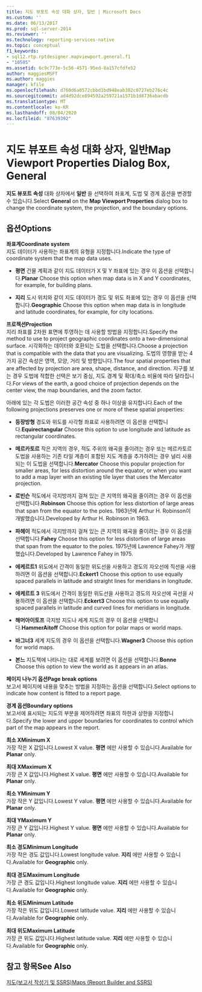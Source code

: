 ```yaml
---
title: 지도 뷰포트 속성 대화 상자, 일반 | Microsoft Docs
ms.custom: ''
ms.date: 06/13/2017
ms.prod: sql-server-2014
ms.reviewer: ''
ms.technology: reporting-services-native
ms.topic: conceptual
f1_keywords:
- sql12.rtp.rptdesigner.mapviewport.general.f1
- "10505"
ms.assetid: 6c9c773e-5c56-4571-95ed-8a157cfdfe52
author: maggiesMSFT
ms.author: maggies
manager: kfile
ms.openlocfilehash: d760d6a0572cbbd1bd948eab382c0727eb276c4c
ms.sourcegitcommit: ad4d92dce894592a259721a1571b1d8736abacdb
ms.translationtype: MT
ms.contentlocale: ko-KR
ms.lasthandoff: 08/04/2020
ms.locfileid: "87639392"
---
```

# <a name="map-viewport-properties-dialog-box-general"></a><span data-ttu-id="e196b-102">지도 뷰포트 속성 대화 상자, 일반</span><span class="sxs-lookup"><span data-stu-id="e196b-102">Map Viewport Properties Dialog Box, General</span></span>
  <span data-ttu-id="e196b-103">**지도 뷰포트 속성** 대화 상자에서 **일반** 을 선택하여 좌표계, 도법 및 경계 옵션을 변경할 수 있습니다.</span><span class="sxs-lookup"><span data-stu-id="e196b-103">Select **General** on the **Map Viewport Properties** dialog box to change the coordinate system, the projection, and the boundary options.</span></span>  
  
## <a name="options"></a><span data-ttu-id="e196b-104">옵션</span><span class="sxs-lookup"><span data-stu-id="e196b-104">Options</span></span>  
 <span data-ttu-id="e196b-105">**좌표계**</span><span class="sxs-lookup"><span data-stu-id="e196b-105">**Coordinate system**</span></span>  
 <span data-ttu-id="e196b-106">지도 데이터가 사용하는 좌표계의 유형을 지정합니다.</span><span class="sxs-lookup"><span data-stu-id="e196b-106">Indicate the type of coordinate system that the map data uses.</span></span>  
  
-   <span data-ttu-id="e196b-107">**평면** 건물 계획과 같이 지도 데이터가 X 및 Y 좌표에 있는 경우 이 옵션을 선택합니다.</span><span class="sxs-lookup"><span data-stu-id="e196b-107">**Planar** Choose this option when map data is in X and Y coordinates, for example, for building plans.</span></span>  
  
-   <span data-ttu-id="e196b-108">**지리** 도시 위치와 같이 지도 데이터가 경도 및 위도 좌표에 있는 경우 이 옵션을 선택합니다.</span><span class="sxs-lookup"><span data-stu-id="e196b-108">**Geographic** Choose this option when map data is in longitude and latitude coordinates, for example, for city locations.</span></span>  
  
 <span data-ttu-id="e196b-109">**프로젝션**</span><span class="sxs-lookup"><span data-stu-id="e196b-109">**Projection**</span></span>  
 <span data-ttu-id="e196b-110">지리 좌표를 2차원 표면에 투영하는 데 사용할 방법을 지정합니다.</span><span class="sxs-lookup"><span data-stu-id="e196b-110">Specify the method to use to project geographic coordinates onto a two-dimensional surface.</span></span> <span data-ttu-id="e196b-111">시각화하는 데이터와 호환되는 도법을 선택합니다.</span><span class="sxs-lookup"><span data-stu-id="e196b-111">Choose a projection that is compatible with the data that you are visualizing.</span></span> <span data-ttu-id="e196b-112">도법의 영향을 받는 4가지 공간 속성은 영역, 모양, 거리 및 방향입니다.</span><span class="sxs-lookup"><span data-stu-id="e196b-112">The four spatial properties that are affected by projection are area, shape, distance, and direction.</span></span> <span data-ttu-id="e196b-113">지구를 보는 경우 도법에 적합한 선택은 보기 중심, 지도 경계 및 확대/축소 비율에 따라 달라집니다.</span><span class="sxs-lookup"><span data-stu-id="e196b-113">For views of the earth, a good choice of projection depends on the center view, the map boundaries, and the zoom factor.</span></span>  
  
 <span data-ttu-id="e196b-114">아래에 있는 각 도법은 이러한 공간 속성 중 하나 이상을 유지합니다.</span><span class="sxs-lookup"><span data-stu-id="e196b-114">Each of the following projections preserves one or more of these spatial properties:</span></span>  
  
-   <span data-ttu-id="e196b-115">**등장방형** 경도와 위도를 사각형 좌표로 사용하려면 이 옵션을 선택합니다.</span><span class="sxs-lookup"><span data-stu-id="e196b-115">**Equirectangular** Choose this option to use longitude and latitude as rectangular coordinates.</span></span>  
  
-   <span data-ttu-id="e196b-116">**메르카토르** 작은 지역의 경우, 적도 주위의 왜곡을 줄이려는 경우 또는 메르카토르 도법을 사용하는 기존 타일 계층이 포함된 지도 계층을 추가하려는 경우 널리 사용되는 이 도법을 선택합니다.</span><span class="sxs-lookup"><span data-stu-id="e196b-116">**Mercator** Choose this popular projection for smaller areas, for less distortion around the equator, or when you want to add a map layer with an existing tile layer that uses the Mercator projection.</span></span>  
  
-   <span data-ttu-id="e196b-117">**로빈슨** 적도에서 극지방까지 걸쳐 있는 큰 지역의 왜곡을 줄이려는 경우 이 옵션을 선택합니다.</span><span class="sxs-lookup"><span data-stu-id="e196b-117">**Robinson** Choose this option for less distortion of large areas that span from the equator to the poles.</span></span> <span data-ttu-id="e196b-118">1963년에 Arthur H. Robinson이 개발했습니다.</span><span class="sxs-lookup"><span data-stu-id="e196b-118">Developed by Arthur H. Robinson in 1963.</span></span>  
  
-   <span data-ttu-id="e196b-119">**파헤이** 적도에서 극지방까지 걸쳐 있는 큰 지역의 왜곡을 줄이려는 경우 이 옵션을 선택합니다.</span><span class="sxs-lookup"><span data-stu-id="e196b-119">**Fahey** Choose this option for less distortion of large areas that span from the equator to the poles.</span></span> <span data-ttu-id="e196b-120">1975년에 Lawrence Fahey가 개발했습니다.</span><span class="sxs-lookup"><span data-stu-id="e196b-120">Developed by Lawrence Fahey in 1975.</span></span>  
  
-   <span data-ttu-id="e196b-121">**에케르트1** 위도에서 간격이 동일한 위도선을 사용하고 경도의 자오선에 직선을 사용하려면 이 옵션을 선택합니다.</span><span class="sxs-lookup"><span data-stu-id="e196b-121">**Eckert1** Choose this option to use equally spaced parallels in latitude and straight lines for meridians in longitude.</span></span>  
  
-   <span data-ttu-id="e196b-122">**에케르트 3** 위도에서 간격이 동일한 위도선을 사용하고 경도의 자오선에 곡선을 사용하려면 이 옵션을 선택합니다.</span><span class="sxs-lookup"><span data-stu-id="e196b-122">**Eckert3** Choose this option to use equally spaced parallels in latitude and curved lines for meridians in longitude.</span></span>  
  
-   <span data-ttu-id="e196b-123">**해머아이토프** 극지방 지도나 세계 지도의 경우 이 옵션을 선택합니다.</span><span class="sxs-lookup"><span data-stu-id="e196b-123">**HammerAitoff** Choose this option for polar maps or world maps.</span></span>  
  
-   <span data-ttu-id="e196b-124">**바그너3** 세계 지도의 경우 이 옵션을 선택합니다.</span><span class="sxs-lookup"><span data-stu-id="e196b-124">**Wagner3** Choose this option for world maps.</span></span>  
  
-   <span data-ttu-id="e196b-125">**본느** 지도책에 나타나는 대로 세계를 보려면 이 옵션을 선택합니다.</span><span class="sxs-lookup"><span data-stu-id="e196b-125">**Bonne** Choose this option to view the world as it appears in an atlas.</span></span>  
  
 <span data-ttu-id="e196b-126">**페이지 나누기 옵션**</span><span class="sxs-lookup"><span data-stu-id="e196b-126">**Page break options**</span></span>  
 <span data-ttu-id="e196b-127">보고서 페이지에 내용을 맞추는 방법을 지정하는 옵션을 선택합니다.</span><span class="sxs-lookup"><span data-stu-id="e196b-127">Select options to indicate how content is fitted to a report page.</span></span>  
  
 <span data-ttu-id="e196b-128">**경계 옵션**</span><span class="sxs-lookup"><span data-stu-id="e196b-128">**Boundary options**</span></span>  
 <span data-ttu-id="e196b-129">보고서에 표시되는 지도의 부분을 제어하려면 좌표의 하한과 상한을 지정합니다.</span><span class="sxs-lookup"><span data-stu-id="e196b-129">Specify the lower and upper boundaries for coordinates to control which part of the map appears in the report.</span></span>  
  
 <span data-ttu-id="e196b-130">**최소 X**</span><span class="sxs-lookup"><span data-stu-id="e196b-130">**Minimum X**</span></span>  
 <span data-ttu-id="e196b-131">가장 작은 X 값입니다.</span><span class="sxs-lookup"><span data-stu-id="e196b-131">Lowest X value.</span></span> <span data-ttu-id="e196b-132">**평면** 에만 사용할 수 있습니다.</span><span class="sxs-lookup"><span data-stu-id="e196b-132">Available for **Planar** only.</span></span>  
  
 <span data-ttu-id="e196b-133">**최대 X**</span><span class="sxs-lookup"><span data-stu-id="e196b-133">**Maximum X**</span></span>  
 <span data-ttu-id="e196b-134">가장 큰 X 값입니다.</span><span class="sxs-lookup"><span data-stu-id="e196b-134">Highest X value.</span></span> <span data-ttu-id="e196b-135">**평면** 에만 사용할 수 있습니다.</span><span class="sxs-lookup"><span data-stu-id="e196b-135">Available for **Planar** only.</span></span>  
  
 <span data-ttu-id="e196b-136">**최소 Y**</span><span class="sxs-lookup"><span data-stu-id="e196b-136">**Minimum Y**</span></span>  
 <span data-ttu-id="e196b-137">가장 작은 Y 값입니다.</span><span class="sxs-lookup"><span data-stu-id="e196b-137">Lowest Y value.</span></span> <span data-ttu-id="e196b-138">**평면** 에만 사용할 수 있습니다.</span><span class="sxs-lookup"><span data-stu-id="e196b-138">Available for **Planar** only.</span></span>  
  
 <span data-ttu-id="e196b-139">**최대 Y**</span><span class="sxs-lookup"><span data-stu-id="e196b-139">**Maximum Y**</span></span>  
 <span data-ttu-id="e196b-140">가장 큰 Y 값입니다.</span><span class="sxs-lookup"><span data-stu-id="e196b-140">Highest Y value.</span></span> <span data-ttu-id="e196b-141">**평면** 에만 사용할 수 있습니다.</span><span class="sxs-lookup"><span data-stu-id="e196b-141">Available for **Planar** only.</span></span>  
  
 <span data-ttu-id="e196b-142">**최소 경도**</span><span class="sxs-lookup"><span data-stu-id="e196b-142">**Minimum Longitude**</span></span>  
 <span data-ttu-id="e196b-143">가장 작은 경도 값입니다.</span><span class="sxs-lookup"><span data-stu-id="e196b-143">Lowest longitude value.</span></span> <span data-ttu-id="e196b-144">**지리** 에만 사용할 수 있습니다.</span><span class="sxs-lookup"><span data-stu-id="e196b-144">Available for **Geographic** only.</span></span>  
  
 <span data-ttu-id="e196b-145">**최대 경도**</span><span class="sxs-lookup"><span data-stu-id="e196b-145">**Maximum Longitude**</span></span>  
 <span data-ttu-id="e196b-146">가장 큰 경도 값입니다.</span><span class="sxs-lookup"><span data-stu-id="e196b-146">Highest longitude value.</span></span> <span data-ttu-id="e196b-147">**지리** 에만 사용할 수 있습니다.</span><span class="sxs-lookup"><span data-stu-id="e196b-147">Available for **Geographic** only.</span></span>  
  
 <span data-ttu-id="e196b-148">**최소 위도**</span><span class="sxs-lookup"><span data-stu-id="e196b-148">**Minimum Latitude**</span></span>  
 <span data-ttu-id="e196b-149">가장 작은 위도 값입니다.</span><span class="sxs-lookup"><span data-stu-id="e196b-149">Lowest latitude value.</span></span> <span data-ttu-id="e196b-150">**지리** 에만 사용할 수 있습니다.</span><span class="sxs-lookup"><span data-stu-id="e196b-150">Available for **Geographic** only.</span></span>  
  
 <span data-ttu-id="e196b-151">**최대 위도**</span><span class="sxs-lookup"><span data-stu-id="e196b-151">**Maximum Latitude**</span></span>  
 <span data-ttu-id="e196b-152">가장 큰 위도 값입니다.</span><span class="sxs-lookup"><span data-stu-id="e196b-152">Highest latitude value.</span></span> <span data-ttu-id="e196b-153">**지리** 에만 사용할 수 있습니다.</span><span class="sxs-lookup"><span data-stu-id="e196b-153">Available for **Geographic** only.</span></span>  
  
## <a name="see-also"></a><span data-ttu-id="e196b-154">참고 항목</span><span class="sxs-lookup"><span data-stu-id="e196b-154">See Also</span></span>  
 [<span data-ttu-id="e196b-155">지도&#40;보고서 작성기 및 SSRS&#41;</span><span class="sxs-lookup"><span data-stu-id="e196b-155">Maps &#40;Report Builder and SSRS&#41;</span></span>](report-design/maps-report-builder-and-ssrs.md)  
  
  
